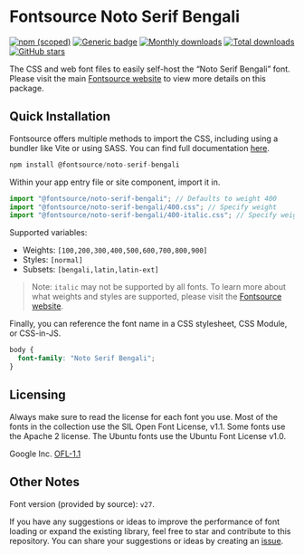 # Fontsource Noto Serif Bengali

[![npm (scoped)](https://img.shields.io/npm/v/@fontsource/noto-serif-bengali?color=brightgreen)](https://www.npmjs.com/package/@fontsource/noto-serif-bengali) [![Generic badge](https://img.shields.io/badge/fontsource-passing-brightgreen)](https://github.com/fontsource/fontsource) [![Monthly downloads](https://badgen.net/npm/dm/@fontsource/noto-serif-bengali)](https://github.com/fontsource/fontsource) [![Total downloads](https://badgen.net/npm/dt/@fontsource/noto-serif-bengali)](https://github.com/fontsource/fontsource) [![GitHub stars](https://img.shields.io/github/stars/fontsource/fontsource.svg?style=social&label=Star)](https://github.com/fontsource/fontsource/stargazers)

The CSS and web font files to easily self-host the “Noto Serif Bengali” font. Please visit the main [Fontsource website](https://fontsource.org/fonts/noto-serif-bengali) to view more details on this package.

## Quick Installation

Fontsource offers multiple methods to import the CSS, including using a bundler like Vite or using SASS. You can find full documentation [here](https://fontsource.org/docs/getting-started/introduction).

```javascript
npm install @fontsource/noto-serif-bengali
```

Within your app entry file or site component, import it in.

```javascript
import "@fontsource/noto-serif-bengali"; // Defaults to weight 400
import "@fontsource/noto-serif-bengali/400.css"; // Specify weight
import "@fontsource/noto-serif-bengali/400-italic.css"; // Specify weight and style
```

Supported variables:
- Weights: `[100,200,300,400,500,600,700,800,900]`
- Styles: `[normal]`
- Subsets: `[bengali,latin,latin-ext]`

> Note: `italic` may not be supported by all fonts. To learn more about what weights and styles are supported, please visit the [Fontsource website](https://fontsource.org/fonts/noto-serif-bengali).

Finally, you can reference the font name in a CSS stylesheet, CSS Module, or CSS-in-JS.

```css
body {
  font-family: "Noto Serif Bengali";
}
```

## Licensing
Always make sure to read the license for each font you use. Most of the fonts in the collection use the SIL Open Font License, v1.1. Some fonts use the Apache 2 license. The Ubuntu fonts use the Ubuntu Font License v1.0.

Google Inc.
[OFL-1.1](http://scripts.sil.org/OFL)

## Other Notes
Font version (provided by source): `v27`.

If you have any suggestions or ideas to improve the performance of font loading or expand the existing library, feel free to star and contribute to this repository. You can share your suggestions or ideas by creating an [issue](https://github.com/fontsource/fontsource/issues).